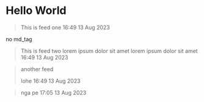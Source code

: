 # Hello World

> This is feed one
> <time>16:49 13 Aug 2023</time>

no md_tag

> This is feed two lorem ipsum dolor sit amet
> lorem ipsum dolor sit amet
> <time>16:49 13 Aug 2023</time>

> another feed
> 
> lohe
> <time>16:49 13 Aug 2023</time>

> nga
> pe
> <time>17:05 13 Aug 2023</time>
